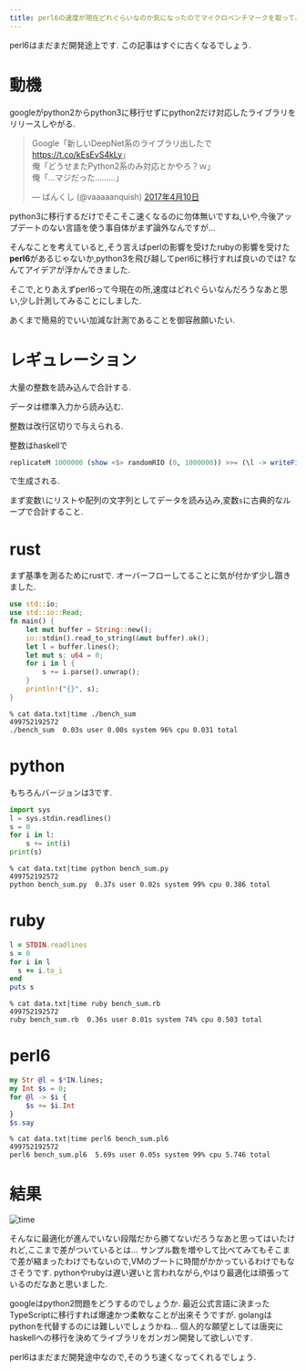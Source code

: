 ```yaml
---
title: perl6の速度が現在どれぐらいなのか気になったのでマイクロベンチマークを取ってみました
---
```


perl6はまだまだ開発途上です.
この記事はすぐに古くなるでしょう.

# 動機

googleがpython2からpython3に移行せずにpython2だけ対応したライブラリをリリースしやがる.

<blockquote class="twitter-tweet" data-lang="ja"><p lang="ja" dir="ltr">Google「新しいDeepNet系のライブラリ出したで <a href="https://t.co/kEsEvS4kLy">https://t.co/kEsEvS4kLy</a>」<br>俺「どうせまたPython2系のみ対応とかやろ？ｗ」<br>俺「…マジだった………」</p>&mdash; ばんくし (@vaaaaanquish) <a href="https://twitter.com/vaaaaanquish/status/851557383411163136">2017年4月10日</a></blockquote>

python3に移行するだけでそこそこ速くなるのに勿体無いですね,いや,今後アップデートのない言語を使う事自体がまず論外なんですが…

そんなことを考えていると,そう言えばperlの影響を受けたrubyの影響を受けた**perl6**があるじゃないか,python3を飛び越してperl6に移行すれば良いのでは?
なんてアイデアが浮かんできました.

そこで,とりあえずperl6って今現在の所,速度はどれぐらいなんだろうなあと思い,少し計測してみることにしました.

あくまで簡易的でいい加減な計測であることを御容赦願いたい.

# レギュレーション

大量の整数を読み込んで合計する.

データは標準入力から読み込む.

整数は改行区切りで与えられる.

整数はhaskellで

~~~hs
replicateM 1000000 (show <$> randomRIO (0, 1000000)) >>= (\l -> writeFile "data.txt" (unlines l))
~~~

で生成される.

まず変数`l`にリストや配列の文字列としてデータを読み込み,変数`s`に古典的なループで合計すること.

# rust

まず基準を測るためにrustで.
オーバーフローしてることに気が付かず少し躓きました.

~~~rs
use std::io;
use std::io::Read;
fn main() {
    let mut buffer = String::new();
    io::stdin().read_to_string(&mut buffer).ok();
    let l = buffer.lines();
    let mut s: u64 = 0;
    for i in l {
        s += i.parse().unwrap();
    }
    println!("{}", s);
}
~~~

~~~
% cat data.txt|time ./bench_sum
499752192572
./bench_sum  0.03s user 0.00s system 96% cpu 0.031 total
~~~

# python

もちろんバージョンは3です.

~~~py
import sys
l = sys.stdin.readlines()
s = 0
for i in l:
    s += int(i)
print(s)
~~~

~~~
% cat data.txt|time python bench_sum.py
499752192572
python bench_sum.py  0.37s user 0.02s system 99% cpu 0.386 total
~~~

# ruby

~~~rb
l = STDIN.readlines
s = 0
for i in l
  s += i.to_i
end
puts s
~~~

~~~
% cat data.txt|time ruby bench_sum.rb
499752192572
ruby bench_sum.rb  0.36s user 0.01s system 74% cpu 0.503 total
~~~

# perl6

~~~pl6
my Str @l = $*IN.lines;
my Int $s = 0;
for @l -> $i {
    $s += $i.Int
}
$s.say
~~~

~~~
% cat data.txt|time perl6 bench_sum.pl6
499752192572
perl6 bench_sum.pl6  5.69s user 0.05s system 99% cpu 5.746 total
~~~

# 結果

![time](time.svg)

そんなに最適化が進んでいない段階だから勝てないだろうなあと思ってはいたけれど,ここまで差がついているとは…
サンプル数を増やして比べてみてもそこまで差が縮まったわけでもないので,VMのブートに時間がかかっているわけでもなさそうです.
pythonやrubyは遅い遅いと言われながら,やはり最適化は頑張っているのだなあと思いました.

googleはpython2問題をどうするのでしょうか.
最近公式言語に決まったTypeScriptに移行すれば爆速かつ柔軟なことが出来そうですが.
golangはpythonを代替するのには難しいでしょうかね…
個人的な願望としては唐突にhaskellへの移行を決めてライブラリをガンガン開発して欲しいです.

perl6はまだまだ開発途中なので,そのうち速くなってくれるでしょう.
